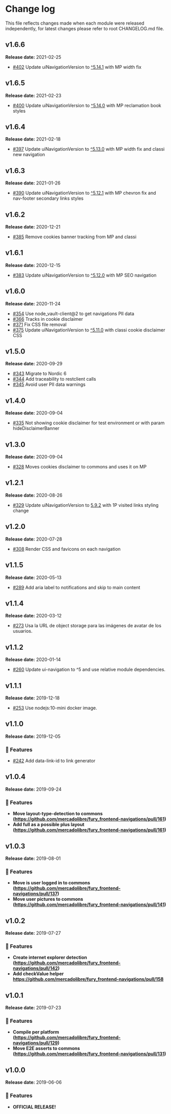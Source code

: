 # Change log
This file reflects changes made when each module were released independently, for latest changes please refer to root CHANGELOG.md file.

## v1.6.6
**Release date:** 2021-02-25
- [#402](https://github.com/mercadolibre/fury_frontend-navigations/pull/402) Update uiNavigationVersion to [^5.14.1](https://github.com/mercadolibre/fury_ui-navigation/releases/tag/5.14.1) with MP width fix

## v1.6.5
**Release date:** 2021-02-23
- [#400](https://github.com/mercadolibre/fury_frontend-navigations/pull/400) Update uiNavigationVersion to [^5.14.0](https://github.com/mercadolibre/fury_ui-navigation/releases/tag/5.14.0) with MP reclamation book styles

## v1.6.4
**Release date:** 2021-02-18
- [#397](https://github.com/mercadolibre/fury_frontend-navigations/pull/397) Update uiNavigationVersion to [^5.13.0](https://github.com/mercadolibre/fury_ui-navigation/releases/tag/5.13.0) with MP width fix and classi new navigation

## v1.6.3
**Release date:** 2021-01-26
- [#390](https://github.com/mercadolibre/fury_frontend-navigations/pull/390) Update uiNavigationVersion to [^5.12.1](https://github.com/mercadolibre/fury_ui-navigation/releases/tag/5.12.1) with MP chevron fix and nav-footer secondary links styles

## v1.6.2
**Release date:** 2020-12-21
- [#385](https://github.com/mercadolibre/fury_frontend-navigations/pull/385) Remove cookies banner tracking from MP and classi

## v1.6.1
**Release date:** 2020-12-15
- [#383](https://github.com/mercadolibre/fury_frontend-navigations/pull/383) Update uiNavigationVersion to [^5.12.0](https://github.com/mercadolibre/fury_ui-navigation/releases/tag/5.12.0) with MP SEO navigation

## v1.6.0
**Release date:** 2020-11-24
- [#354](https://github.com/mercadolibre/fury_frontend-navigations/pull/354) Use node_vault-client@2 to get navigations PII data
- [#366](https://github.com/mercadolibre/fury_frontend-navigations/pull/366) Tracks in cookie disclaimer
- [#371](https://github.com/mercadolibre/fury_frontend-navigations/pull/371) Fix CSS file removal
- [#375](https://github.com/mercadolibre/fury_frontend-navigations/pull/375) Update uiNavigationVersion to [^5.11.0](https://github.com/mercadolibre/fury_ui-navigation/releases/tag/5.11.0) with classi cookie disclaimer CSS

## v1.5.0
**Release date:** 2020-09-29
- [#343](https://github.com/mercadolibre/fury_frontend-navigations/pull/343) Migrate to Nordic 6
- [#344](https://github.com/mercadolibre/fury_frontend-navigations/pull/344) Add traceability to restclient calls
- [#345](https://github.com/mercadolibre/fury_frontend-navigations/pull/345) Avoid user PII data warnings

## v1.4.0
**Release date:** 2020-09-04
- [#335](https://github.com/mercadolibre/fury_frontend-navigations/pull/335) Not showing cookie disclaimer for test environment or with param hideDisclaimerBanner

## v1.3.0
**Release date:** 2020-09-04
- [#328](https://github.com/mercadolibre/fury_frontend-navigations/pull/328) Moves cookies disclaimer to commons and uses it on MP

## v1.2.1
**Release date:** 2020-08-26
- [#329](https://github.com/mercadolibre/fury_frontend-navigations/pull/329) Update uiNavigationVersion to [5.9.2](https://github.com/mercadolibre/fury_ui-navigation/releases/tag/5.9.2) with 1P visited links styling change

## v1.2.0
**Release date:** 2020-07-28
- [#308](https://github.com/mercadolibre/fury_frontend-navigations/pull/308) Render CSS and favicons on each navigation

## v1.1.5
**Release date:** 2020-05-13
- [#289](https://github.com/mercadolibre/fury_frontend-navigations/pull/289) Add aria label to notifications and skip to main content

## v1.1.4
**Release date:** 2020-03-12
- [#273](https://github.com/mercadolibre/fury_frontend-navigations/pull/273) Usa la URL de object storage para las imágenes de avatar de los usuarios.

## v1.1.2
**Release date:** 2020-01-14
- [#260](https://github.com/mercadolibre/fury_frontend-navigations/pull/260) Update ui-navigation to ^5 and use relative module dependencies.

## v1.1.1
**Release date:** 2019-12-18
- [#253](https://github.com/mercadolibre/fury_frontend-navigations/pull/253) Use nodejs:10-mini docker image.

## v1.1.0
**Release date:** 2019-12-05
### 🎉 Features
- [#242](https://github.com/mercadolibre/frontend-navigations/pull/242) Add data-link-id to link generator

## v1.0.4
**Release date:** 2019-09-24
### 🎉 Features
- **Move layout-type-detection to commons (https://github.com/mercadolibre/fury_frontend-navigations/pull/161)**
- **Add full as a possible plus layout (https://github.com/mercadolibre/fury_frontend-navigations/pull/161)**

## v1.0.3
**Release date:** 2019-08-01
### 🎉 Features
- **Move is user logged in to commons (https://github.com/mercadolibre/fury_frontend-navigations/pull/137)**
- **Move user pictures to commons (https://github.com/mercadolibre/fury_frontend-navigations/pull/141)**

## v1.0.2
**Release date:** 2019-07-27

### 🎉 Features
- **Create internet explorer detection (https://github.com/mercadolibre/fury_frontend-navigations/pull/142)**
- **Add checkValue helper https://github.com/mercadolibre/fury_frontend-navigations/pull/158**

## v1.0.1
**Release date:** 2019-07-23

### 🎉 Features
- **Compile per platform (https://github.com/mercadolibre/fury_frontend-navigations/pull/129)**
- **Move E2E asserts to commons (https://github.com/mercadolibre/fury_frontend-navigations/pull/131)**

## v1.0.0
**Release date:** 2019-06-06

### 🎉 Features
- **OFFICIAL RELEASE!**
